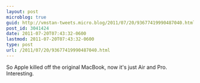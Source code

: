 ```yaml
---
layout: post
microblog: true
guid: http://vmstan-tweets.micro.blog/2011/07/20/93677419990487040.html
post_id: 3041424
date: 2011-07-20T07:43:32-0600
lastmod: 2011-07-20T07:43:32-0600
type: post
url: /2011/07/20/93677419990487040.html
---
```

So Apple killed off the original MacBook, now it's just Air and Pro. Interesting.
